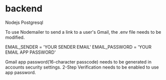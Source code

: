 # backend
Nodejs Postgresql


To use Nodemailer to send a link to a user's Gmail, the .env file needs to be modified.

EMAIL_SENDER = 'YOUR SENDER EMAIL'
EMAIL_PASSWORD = 'YOUR EMAIL APP PASSWORD'

Gmail app password(16-character passcode) needs to be generated in accounts security settings. 2-Step Verification needs to be enabled to use app password.
